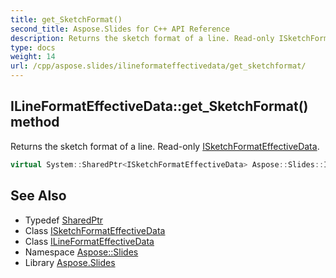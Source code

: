 ```yaml
---
title: get_SketchFormat()
second_title: Aspose.Slides for C++ API Reference
description: Returns the sketch format of a line. Read-only ISketchFormatEffectiveData.
type: docs
weight: 14
url: /cpp/aspose.slides/ilineformateffectivedata/get_sketchformat/
---
```

## ILineFormatEffectiveData::get_SketchFormat() method


Returns the sketch format of a line. Read-only [ISketchFormatEffectiveData](../../isketchformateffectivedata/).

```cpp
virtual System::SharedPtr<ISketchFormatEffectiveData> Aspose::Slides::ILineFormatEffectiveData::get_SketchFormat()=0
```

## See Also

* Typedef [SharedPtr](../../system/sharedptr/)
* Class [ISketchFormatEffectiveData](../isketchformateffectivedata/)
* Class [ILineFormatEffectiveData](./)
* Namespace [Aspose::Slides](../)
* Library [Aspose.Slides](../../)